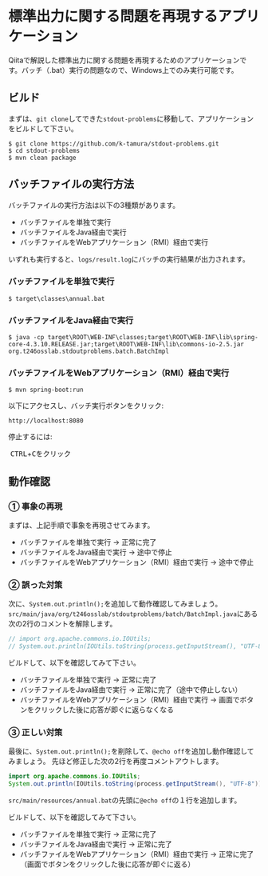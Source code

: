 標準出力に関する問題を再現するアプリケーション
=

Qiitaで解説した標準出力に関する問題を再現するためのアプリケーションです。バッチ（.bat）実行の問題なので、Windows上でのみ実行可能です。

## ビルド

まずは、`git clone`してできた`stdout-problems`に移動して、アプリケーションをビルドして下さい。

    $ git clone https://github.com/k-tamura/stdout-problems.git
    $ cd stdout-problems
    $ mvn clean package

## バッチファイルの実行方法

バッチファイルの実行方法は以下の3種類があります。

 - バッチファイルを単独で実行
 - バッチファイルをJava経由で実行
 - バッチファイルをWebアプリケーション（RMI）経由で実行
 
 いずれも実行すると、`logs/result.log`にバッチの実行結果が出力されます。

### バッチファイルを単独で実行

    $ target\classes\annual.bat
    
### バッチファイルをJava経由で実行

    $ java -cp target\ROOT\WEB-INF\classes;target\ROOT\WEB-INF\lib\spring-core-4.3.10.RELEASE.jar;target\ROOT\WEB-INF\lib\commons-io-2.5.jar org.t246osslab.stdoutproblems.batch.BatchImpl

### バッチファイルをWebアプリケーション（RMI）経由で実行

    $ mvn spring-boot:run


以下にアクセスし、バッチ実行ボタンをクリック:

    http://localhost:8080


停止するには:

  <kbd>CTRL</kbd>+<kbd>C</kbd>をクリック
  
## 動作確認

### ① 事象の再現

まずは、上記手順で事象を再現させてみます。

 - バッチファイルを単独で実行 → 正常に完了
 - バッチファイルをJava経由で実行 → 途中で停止
 - バッチファイルをWebアプリケーション（RMI）経由で実行 → 途中で停止

### ② 誤った対策

次に、`System.out.println();`を追加して動作確認してみましょう。
`src/main/java/org/t246osslab/stdoutproblems/batch/BatchImpl.java`にある次の2行のコメントを解除します。

```java
// import org.apache.commons.io.IOUtils;
// System.out.println(IOUtils.toString(process.getInputStream(), "UTF-8"));
```

ビルドして、以下を確認してみて下さい。

 - バッチファイルを単独で実行 → 正常に完了
 - バッチファイルをJava経由で実行 → 正常に完了（途中で停止しない）
 - バッチファイルをWebアプリケーション（RMI）経由で実行 → 画面でボタンをクリックした後に応答が即ぐに返らなくなる
 
### ③ 正しい対策

最後に、`System.out.println();`を削除して、`@echo off`を追加し動作確認してみましょう。
先ほど修正した次の2行を再度コメントアウトします。

```java
import org.apache.commons.io.IOUtils;
System.out.println(IOUtils.toString(process.getInputStream(), "UTF-8"));
```

`src/main/resources/annual.bat`の先頭に`@echo off`の１行を追加します。
 
 ビルドして、以下を確認してみて下さい。
 
 - バッチファイルを単独で実行 → 正常に完了
 - バッチファイルをJava経由で実行 → 正常に完了
 - バッチファイルをWebアプリケーション（RMI）経由で実行 → 正常に完了（画面でボタンをクリックした後に応答が即ぐに返る）
